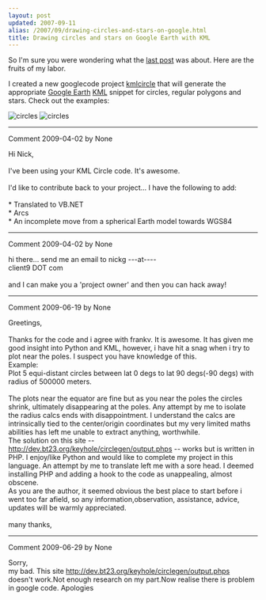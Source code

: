 ```yaml
---
layout: post
updated: 2007-09-11
alias: /2007/09/drawing-circles-and-stars-on-google.html
title: Drawing circles and stars on Google Earth with KML
---
```

<p>
So I'm sure you were wondering what the <a href="http://blog.modp.com/2007/09/rotating-point-around-vector.html">last post</a> was about.  Here are the fruits of my labor.
</p>

<p>I created a new googlecode project <a href="http://kmlcircle.googlecode.com/">kmlcircle</a> that will generate the appropriate <a href="http://earth.google.com/">Google Earth</a> <a href="http://code.google.com/apis/kml/documentation/">KML</a> snippet for circles, regular polygons and stars.  Check out the examples:
</p>


<img src="http://kmlcircle.googlecode.com/svn/trunk/images/circles.jpg" alt="circles" />

<img src="http://kmlcircle.googlecode.com/svn/trunk/images/stars.jpg" alt="circles" />

*****
Comment 2009-04-02 by None

Hi Nick,<BR/><BR/>I've been using your KML Circle code. It's awesome.<BR/><BR/>I'd like to contribute back to your project... I have the following to add:<BR/><BR/>* Translated to VB.NET<BR/>* Arcs<BR/>* An incomplete move from a spherical Earth model towards WGS84


*****
Comment 2009-04-02 by None

hi there... send me an email to nickg ---at----<BR/>client9 DOT com<BR/><BR/>and I can make you a 'project owner' and then you can  hack away!


*****
Comment 2009-06-19 by None

Greetings,<br /><br /> Thanks for the code and i agree with frankv. It is awesome. It has given me good insight into Python and KML, however, i have hit a snag when i try to plot near the poles. I suspect you have knowledge of this.<br /> Example:<br />   Plot 5 equi-distant circles between lat 0 degs to lat 90 degs(-90 degs) with radius of 500000 meters.<br /><br /> The plots near the equator are fine but as you near the poles the circles shrink, ultimately disappearing at the poles.  Any attempt by me to isolate the radius calcs ends with disappointment. I understand the calcs are intrinsically tied to the center/origin coordinates but my very limited maths abilities has left me unable to extract anything, worthwhile. <br /> The solution on this site -- http://dev.bt23.org/keyhole/circlegen/output.phps -- works but is written in PHP.  I enjoy/like Python and would like to complete my project in this language. An attempt by me to translate left me with a sore head. I deemed installing PHP and adding a hook to the code as unappealing, almost obscene.<br /> As you are the author, it seemed obvious the best place to start before i went too far afield, so any information,observation, assistance, advice, updates will be warmly appreciated.<br /><br />  many thanks,


*****
Comment 2009-06-29 by None

Sorry,<br />my bad. This site http://dev.bt23.org/keyhole/circlegen/output.phps<br />doesn&#39;t work.Not enough research on my part.Now realise there is problem in google code. Apologies
